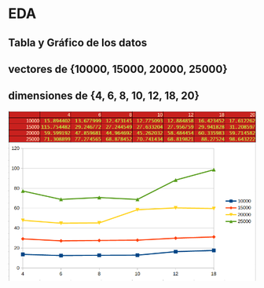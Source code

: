 # EDA

## Tabla y Gráfico de los datos
## vectores de {10000, 15000, 20000, 25000}
## dimensiones de {4, 6, 8, 10, 12, 18, 20}

![Alt text](https://github.com/dabc312GitHub/EDA/blob/master/source/tablas_grafico.png)
